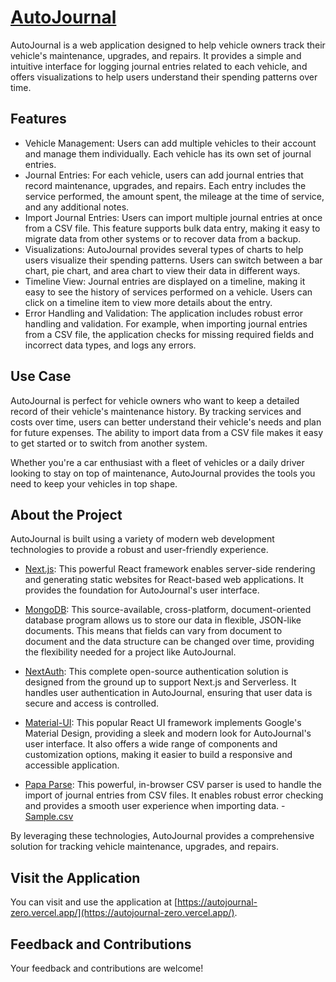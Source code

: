 # [AutoJournal](https://autojournal-zero.vercel.app/)

AutoJournal is a web application designed to help vehicle owners track their vehicle's maintenance, upgrades, and repairs. It provides a simple and intuitive interface for logging journal entries related to each vehicle, and offers visualizations to help users understand their spending patterns over time.

## Features

- Vehicle Management: Users can add multiple vehicles to their account and manage them individually. Each vehicle has its own set of journal entries.
- Journal Entries: For each vehicle, users can add journal entries that record maintenance, upgrades, and repairs. Each entry includes the service performed, the amount spent, the mileage at the time of service, and any additional notes.
- Import Journal Entries: Users can import multiple journal entries at once from a CSV file. This feature supports bulk data entry, making it easy to migrate data from other systems or to recover data from a backup.
- Visualizations: AutoJournal provides several types of charts to help users visualize their spending patterns. Users can switch between a bar chart, pie chart, and area chart to view their data in different ways.
- Timeline View: Journal entries are displayed on a timeline, making it easy to see the history of services performed on a vehicle. Users can click on a timeline item to view more details about the entry.
- Error Handling and Validation: The application includes robust error handling and validation. For example, when importing journal entries from a CSV file, the application checks for missing required fields and incorrect data types, and logs any errors.

## Use Case

AutoJournal is perfect for vehicle owners who want to keep a detailed record of their vehicle's maintenance history. By tracking services and costs over time, users can better understand their vehicle's needs and plan for future expenses. The ability to import data from a CSV file makes it easy to get started or to switch from another system.

Whether you're a car enthusiast with a fleet of vehicles or a daily driver looking to stay on top of maintenance, AutoJournal provides the tools you need to keep your vehicles in top shape.

## About the Project

AutoJournal is built using a variety of modern web development technologies to provide a robust and user-friendly experience.

- [Next.js](https://nextjs.org/): This powerful React framework enables server-side rendering and generating static websites for React-based web applications. It provides the foundation for AutoJournal's user interface.

- [MongoDB](https://docs.mongodb.com/): This source-available, cross-platform, document-oriented database program allows us to store our data in flexible, JSON-like documents. This means that fields can vary from document to document and the data structure can be changed over time, providing the flexibility needed for a project like AutoJournal.

- [NextAuth](https://next-auth.js.org/): This complete open-source authentication solution is designed from the ground up to support Next.js and Serverless. It handles user authentication in AutoJournal, ensuring that user data is secure and access is controlled.

- [Material-UI](https://mui.com/): This popular React UI framework implements Google's Material Design, providing a sleek and modern look for AutoJournal's user interface. It also offers a wide range of components and customization options, making it easier to build a responsive and accessible application.

- [Papa Parse](https://www.papaparse.com/): This powerful, in-browser CSV parser is used to handle the import of journal entries from CSV files. It enables robust error checking and provides a smooth user experience when importing data. - [Sample.csv](https://github.com/maksymsagadin/autojournal/files/11987261/Sample.csv)

By leveraging these technologies, AutoJournal provides a comprehensive solution for tracking vehicle maintenance, upgrades, and repairs.

## Visit the Application

You can visit and use the application at [https://autojournal-zero.vercel.app/](https://autojournal-zero.vercel.app/). 

## Feedback and Contributions

Your feedback and contributions are welcome!
